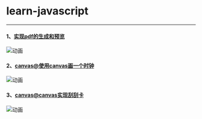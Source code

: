 # learn-javascript

---

#### 1、[实现pdf的生成和预览](https://github.com/tianhub/learn-javascript/issues/1)
![动画](https://user-images.githubusercontent.com/24630759/125013613-b3260500-e09e-11eb-8dc1-8567021ab4c8.gif)

#### 2、[canvas@使用canvas画一个时钟](https://github.com/tianhub/learn-javascript/issues/2)
![动画](https://user-images.githubusercontent.com/24630759/127275005-27f18f02-e128-48e6-befd-e5527b8bf715.gif)

#### 3、[canvas@canvas实现刮刮卡](https://github.com/tianhub/learn-javascript/issues/3)
![动画](https://user-images.githubusercontent.com/24630759/127441408-b1e65fba-f2e8-4eb8-8bed-f59be85d33b3.gif)

